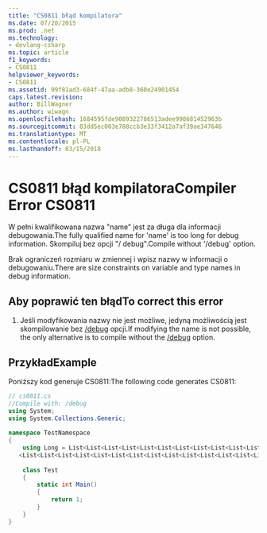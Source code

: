 ```yaml
---
title: "CS0811 błąd kompilatora"
ms.date: 07/20/2015
ms.prod: .net
ms.technology:
- devlang-csharp
ms.topic: article
f1_keywords:
- CS0811
helpviewer_keywords:
- CS0811
ms.assetid: 99f81ad3-684f-47aa-adb8-360e24901454
caps.latest.revision: 
author: BillWagner
ms.author: wiwagn
ms.openlocfilehash: 1684595fde9089322786513adee990681452963b
ms.sourcegitcommit: 83dd5ec003e788ccb3e33f3412a7af39ae347646
ms.translationtype: MT
ms.contentlocale: pl-PL
ms.lasthandoff: 03/15/2018
---
```

# <a name="compiler-error-cs0811"></a><span data-ttu-id="e437f-102">CS0811 błąd kompilatora</span><span class="sxs-lookup"><span data-stu-id="e437f-102">Compiler Error CS0811</span></span>
<span data-ttu-id="e437f-103">W pełni kwalifikowana nazwa "name" jest za długa dla informacji debugowania.</span><span class="sxs-lookup"><span data-stu-id="e437f-103">The fully qualified name for 'name' is too long for debug information.</span></span> <span data-ttu-id="e437f-104">Skompiluj bez opcji "/ debug".</span><span class="sxs-lookup"><span data-stu-id="e437f-104">Compile without '/debug' option.</span></span>  
  
 <span data-ttu-id="e437f-105">Brak ograniczeń rozmiaru w zmiennej i wpisz nazwy w informacji o debugowaniu.</span><span class="sxs-lookup"><span data-stu-id="e437f-105">There are size constraints on variable and type names in debug information.</span></span>  
  
## <a name="to-correct-this-error"></a><span data-ttu-id="e437f-106">Aby poprawić ten błąd</span><span class="sxs-lookup"><span data-stu-id="e437f-106">To correct this error</span></span>  
  
1.  <span data-ttu-id="e437f-107">Jeśli modyfikowania nazwy nie jest możliwe, jedyną możliwością jest skompilowanie bez [/debug](../../csharp/language-reference/compiler-options/debug-compiler-option.md) opcji.</span><span class="sxs-lookup"><span data-stu-id="e437f-107">If modifying the name is not possible, the only alternative is to compile without the [/debug](../../csharp/language-reference/compiler-options/debug-compiler-option.md) option.</span></span>  
  
## <a name="example"></a><span data-ttu-id="e437f-108">Przykład</span><span class="sxs-lookup"><span data-stu-id="e437f-108">Example</span></span>  
 <span data-ttu-id="e437f-109">Poniższy kod generuje CS0811:</span><span class="sxs-lookup"><span data-stu-id="e437f-109">The following code generates CS0811:</span></span>  
  
```csharp  
// cs0811.cs  
//Compile with: /debug  
using System;  
using System.Collections.Generic;  
  
namespace TestNamespace  
{  
    using Long = List<List<List<List<List<List<List<List<List<List<List<List<List  
   <List<List<List<List<List<List<List<List<List<List<List<List<List<List<List<int>>>>>>>>>>>>>>>>>>>>>>>>>>>>; // CS0811  
  
    class Test  
    {  
        static int Main()  
        {  
            return 1;  
        }  
    }  
}  
```
